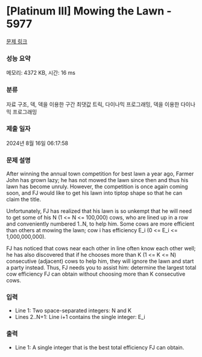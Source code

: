 # [Platinum III] Mowing the Lawn - 5977 

[문제 링크](https://www.acmicpc.net/problem/5977) 

### 성능 요약

메모리: 4372 KB, 시간: 16 ms

### 분류

자료 구조, 덱, 덱을 이용한 구간 최댓값 트릭, 다이나믹 프로그래밍, 덱을 이용한 다이나믹 프로그래밍

### 제출 일자

2024년 8월 16일 06:17:58

### 문제 설명

<p>After winning the annual town competition for best lawn a year ago, Farmer John has grown lazy; he has not mowed the lawn since then and thus his lawn has become unruly. However, the competition is once again coming soon, and FJ would like to get his lawn into tiptop shape so that he can claim the title.</p>

<p>Unfortunately, FJ has realized that his lawn is so unkempt that he will need to get some of his N (1 <= N <= 100,000) cows, who are lined up in a row and conveniently numbered 1..N, to help him. Some cows are more efficient than others at mowing the lawn; cow i has efficiency E_i (0 <= E_i <= 1,000,000,000).</p>

<p>FJ has noticed that cows near each other in line often know each other well; he has also discovered that if he chooses more than K (1 <= K <= N) consecutive (adjacent) cows to help him, they will ignore the lawn and start a party instead. Thus, FJ needs you to assist him: determine the largest total cow efficiency FJ can obtain without choosing more than K consecutive cows.</p>

### 입력 

 <ul>
	<li>Line 1: Two space-separated integers: N and K</li>
	<li>Lines 2..N+1: Line i+1 contains the single integer: E_i</li>
</ul>

### 출력 

 <ul>
	<li>Line 1: A single integer that is the best total efficiency FJ can obtain.</li>
</ul>

